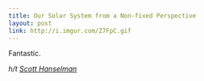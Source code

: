 ```yaml
---
title: Our Solar System from a Non-fixed Perspective
layout: post
link: http://i.imgur.com/Z7FpC.gif
---
```


Fantastic.

_h/t [Scott Hanselman](https://twitter.com/shanselman)_